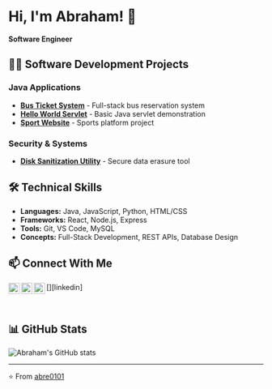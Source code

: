 # Hi, I'm Abraham! 👋
**Software Engineer**

## 👨‍💻 Software Development Projects

### Java Applications
- **[Bus Ticket System](https://github.com/abre0101/bus-ticket-system)** - Full-stack bus reservation system
- **[Hello World Servlet](https://github.com/abre0101/hello-world-servlet)** - Basic Java servlet demonstration
- **[Sport Website](https://github.com/abre0101/sport-website)** - Sports platform project

### Security & Systems
- **[Disk Sanitization Utility](https://github.com/abre0101/disk-sanitization)** - Secure data erasure tool

## 🛠️ Technical Skills
- **Languages:** Java, JavaScript, Python, HTML/CSS
- **Frameworks:** React, Node.js, Express
- **Tools:** Git, VS Code, MySQL
- **Concepts:** Full-Stack Development, REST APIs, Database Design

## 📫 Connect With Me

[<img align="left" alt="Abraham | Instagram" width="22px" src="https://cdn.jsdelivr.net/npm/simple-icons@v3/icons/instagram.svg" />][instagram]
[<img align="left" alt="Abraham | GitHub" width="22px" src="https://cdn.jsdelivr.net/npm/simple-icons@v3/icons/github.svg" />][github]
[<img align="left" alt="Abraham | LinkedIn" width="22px" src="https://cdn.jsdelivr.net/npm/simple-icons@v3/icons/linkedin.svg" />][linkedin]

<br/>

## 📊 GitHub Stats
![Abraham's GitHub stats](https://github-readme-stats.vercel.app/api?username=abre0101&show_icons=true&theme=radical)

---

⭐️ From [abre0101](https://github.com/abre0101)

[instagram]: https://www.instagram.com/abraham_.010/
[github]: https://github.com/abre0101
